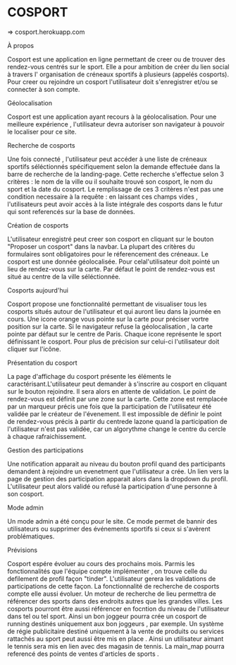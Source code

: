 # COSPORT

=> cosport.herokuapp.com 

 À propos 

Cosport est une application en ligne permettant de creer ou de trouver des rendez-vous centrés sur le sport. 
Elle a pour ambition de créer du lien social à travers l' organisation de créneaux sportifs à plusieurs (appelés cosports).
Pour creer ou rejoindre un cosport l'utilisateur doit s'enregistrer et/ou se connecter à son compte. 

Géolocalisation

Cosport est une application ayant recours à la géolocalisation. Pour une meilleure expérience , l'utilisateur devra autoriser son navigateur à pouvoir le localiser pour ce site.

Recherche de cosports

Une fois connecté , l'utilisateur peut accéder à une liste de créneaux sportifs séléctionnés spécifiquement selon la demande effectuée dans la barre de recherche de la landing-page. Cette recherche s'effectue selon 3 critères : le nom de la ville ou il souhaite trouvé son cosport, le nom du sport et la date du cosport. 
Le remplissage de ces 3 critères n'est pas une condition necessaire à la requête : en laissant ces champs vides , l'utilisateurs peut avoir accès à la liste intégrale des cosports dans le futur qui sont referencés sur la base de données.

Création de cosports

L'utilisateur enregistré peut creer son cosport en cliquant sur le bouton "Proposer un cosport" dans la navbar.
La plupart des critères du formulaires sont obligatoires pour le réferencement des créneaux. 
Le cosport est une donnée géolocalisée. Pour celal'utilisateur doit pointé un lieu de rendez-vous sur la carte.
Par défaut le point de rendez-vous est situé au centre de la ville séléctionnée.

Cosports aujourd'hui 

Cosport propose une fonctionnalité permettant de visualiser tous les cosports situés autour de l'utilisateur et qui auront lieu dans la journée en cours. Une icone orange vous pointe sur la carte pour préciser vortre position sur la carte. Si le navigateur refuse la géolocalisation , la carte pointe par défaut sur le centre de Paris.
Chaque icone représente le sport définissant le cosport. Pour plus de précision sur celui-ci l'utilisateur doit cliquer sur l'icône.

Présentation du cosport

La page d'affichage du cosport présente les éléments le caractérisant.L'utilisateur peut demander à s'inscrire au cosport en cliquant sur le bouton rejoindre. Il sera alors en attente de validation. Le point de rendez-vous est définit par une zone sur la carte. Cette zone est remplacée par un marqueur précis une fois que la participation de l'utilisateur été validée par le créateur de l'évenement. Il est impossible de définir le point de rendez-vous précis à partir du centrede lazone quand la participation de l'utilisateur n'est pas validée, car un algorythme change le centre du cercle à chaque rafraichissement.  

Gestion des participations

Une notification apparait au niveau du bouton profil quand des participants demandent à rejoindre  un evenetment que l'utilisateur a crée. Un lien vers la page de gestion des participation apparait alors dans la dropdown du profil.
L'utilisateur peut alors validé ou refusé la participation d'une personne à son cosport.

Mode admin

Un mode admin a été conçu pour le site.
Ce mode permet de bannir des utilisateurs ou supprimer des événements sportifs si ceux si s'avèrent problématiques.

Prévisions

Cosport espére évoluer au cours des prochains mois.
Parmis les fonctionnalités que l'équipe compte implémenter , on trouve celle du defilement de profil façon "tinder". L'utilisateur gerera les validations de participations de cette façon.
La fonctionnalité de recherche de cosports compte elle aussi évoluer. Un moteur de recherche de lieu permettra de référencer des sports dans des endroits autres que les grandes villes. 
Les cosports pourront être aussi référencer en focntion du niveau de l'utilisateur dans tel ou tel sport. Ainsi un bon joggeur pourra crée un cosport de running destinés uniquement aux bon joggeurs , par exemple.
Un système de régie publicitaire destiné uniquement à la vente de produits ou services rattachés au sport peut aussi être mis en place . Ainsi un utilisateur aimant le tennis sera mis en lien avec des magasin de tennis. La main_map pourra referencé des points de ventes d'articles de sports .

